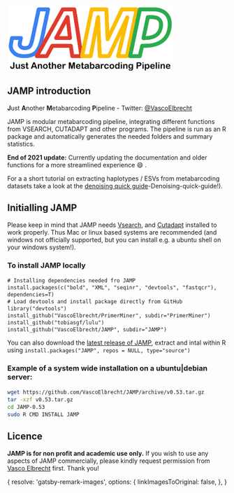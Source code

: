 <img src="images/JAMP_logo.png" alt="JAMP logo" height="150"/>

## JAMP introduction
**J**ust **A**nother **M**etabarcoding **P**ipeline - Twitter: [@VascoElbrecht](https://twitter.com/VascoElbrecht)

JAMP is modular metabarcoding pipeline, integrating different functions from VSEARCH, CUTADAPT and other programs. The pipeline is run as an R package and automatically generates the needed folders and summary statistics. 

**End of 2021 update:** Currently updating the documentation and older functions for a more streamlined experience :smile: .

For a a short tutorial on extracting haplotypes / ESVs from metabarcoding datasets take a look at the [denoising quick guide](https://github.com/VascoElbrecht/JAMP/wiki/3)-Denoising-quick-guide!).


## Initialling JAMP
Please keep in mind that JAMP needs [Vsearch](https://github.com/torognes/vsearch), and [Cutadapt](cutadapt.readthedocs.io) installed to work properly. Thus Mac or linux based systems are recommended (and windows not officially supported, but you can install e.g. a ubuntu shell on your windows system!).

### To install JAMP locally
```# Recommended method
# Installing dependencies needed fro JAMP
install.packages(c("bold", "XML", "seqinr", "devtools", "fastqcr"), dependencies=T)
# Load devtools and install package directly from GitHub
library("devtools")
install_github("VascoElbrecht/PrimerMiner", subdir="PrimerMiner")
install_github("tobiasgf/lulu")
install_github("VascoElbrecht/JAMP", subdir="JAMP")
```
You can also download the [latest release of JAMP](https://github.com/VascoElbrecht/JAMP/releases), extract and intal within R using `install.packages("JAMP", repos = NULL, type="source")`

### Example of a system wide installation on a ubuntu|debian server:
```bash
wget https://github.com/VascoElbrecht/JAMP/archive/v0.53.tar.gz
tar -xzf v0.53.tar.gz
cd JAMP-0.53
sudo R CMD INSTALL JAMP
```

## Licence

**JAMP is for non profit and academic use only.** If you wish to use any aspects of JAMP commercially, please kindly request permission from [Vasco Elbrecht](mailto:luckylion07@googlemail.com) first. Thank you!


{
 resolve: 'gatsby-remark-images',
 options: {
   linkImagesToOriginal: false,
 },
}
